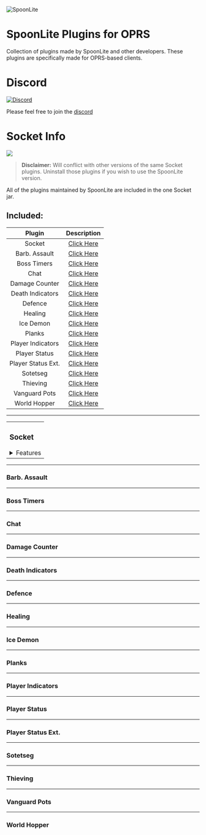 ![SpoonLite](https://raw.githubusercontent.com/SpoonLite/spoon-plugins/main/SpoonLiteDisc.png)
# SpoonLite Plugins for OPRS
Collection of plugins made by SpoonLite and other developers. These plugins are specifically made for OPRS-based clients.
# Discord 
[![Discord](https://img.shields.io/discord/603461130257432592.svg)](https://discord.gg/mZvA6My)

Please feel free to join the [discord](https://discord.gg/mZvA6My)
# Socket Info
<img src="https://img.shields.io/badge/version-1.0.8-blue?style=flat-square">

> **Disclaimer:** Will conflict with other versions of the same Socket plugins. Uninstall those plugins if you wish to use the SpoonLite version.

All of the plugins maintained by SpoonLite are included in the one Socket jar.

## Included:
| Plugin             | Description                           |
|:------------------:|:-------------------------------------:|
| Socket             | [Click Here](#socket)                 |
| Barb. Assault      | [Click Here](###barb.-assault)        |
| Boss Timers        | [Click Here](###boss-timers)          |
| Chat               | [Click Here](###chat)                 |
| Damage Counter     | [Click Here](###damage-counter)       |
| Death Indicators   | [Click Here](###death-indicators)     |
| Defence            | [Click Here](###defence)              |
| Healing            | [Click Here](###healing)              |
| Ice Demon          | [Click Here](###ice-emon)             |
| Planks             | [Click Here](###planks)               |
| Player Indicators  | [Click Here](###player-indicators)    |
| Player Status      | [Click Here](###player-status)        |
| Player Status Ext. | [Click Here](###player-status-ext.)   |
| Sotetseg           | [Click Here](###sotetseg)             |
| Thieving           | [Click Here](###thieving)             |
| Vanguard Pots      | [Click Here](###vanguard-pots)        |
| World Hopper       | [Click Here](###world-hopper)         |

---
<table>
<tr>
<td>
    
### Socket
<details>
    <summary>Features</summary>
    
```diff
+ 3 Server Address Options - American [Yuri], Aus [McNeill], Custom
+ Option to disable join/leave chat messages
+ Show connection infobox [Green if connected, red if disconnected]
```
</details>

</td>
</tr>
</table>    
    
---

### Barb. Assault

---

### Boss Timers

---

### Chat

---

### Damage Counter

---

### Death Indicators

---

### Defence

---

### Healing

---

### Ice Demon

---

### Planks

---

### Player Indicators

---

### Player Status

---

### Player Status Ext.

---

### Sotetseg

---

### Thieving

---

### Vanguard Pots

---

### World Hopper
